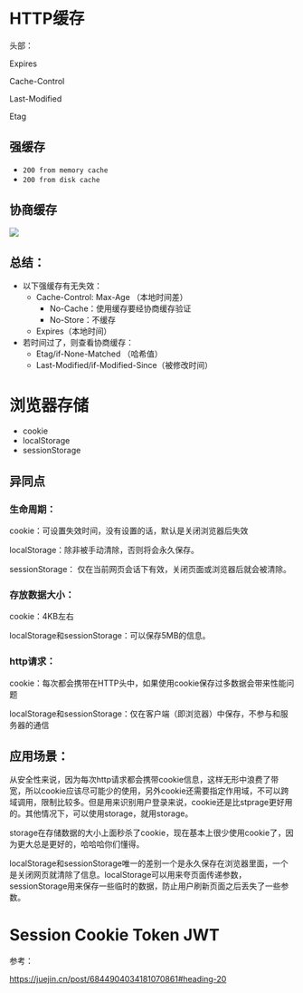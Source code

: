 # HTTP缓存

头部：

Expires

Cache-Control

Last-Modified

Etag

## 强缓存

- `200 from memory cache`
- `200 from disk cache`



## 协商缓存



![](https://user-gold-cdn.xitu.io/2019/5/6/16a8c60fb0ef49f0?imageView2/0/w/1280/h/960/format/webp/ignore-error/1)



## 总结：

- 以下强缓存有无失效：
  - Cache-Control: Max-Age （本地时间差）
    - No-Cache：使用缓存要经协商缓存验证
    - No-Store：不缓存
  - Expires（本地时间）
- 若时间过了，则查看协商缓存：
  - Etag/if-None-Matched （哈希值）
  - Last-Modified/if-Modified-Since（被修改时间）



# 浏览器存储

- cookie
- localStorage
- sessionStorage



## 异同点

### 生命周期：

cookie：可设置失效时间，没有设置的话，默认是关闭浏览器后失效

localStorage：除非被手动清除，否则将会永久保存。

sessionStorage： 仅在当前网页会话下有效，关闭页面或浏览器后就会被清除。

### 存放数据大小：

cookie：4KB左右

localStorage和sessionStorage：可以保存5MB的信息。

### http请求：

cookie：每次都会携带在HTTP头中，如果使用cookie保存过多数据会带来性能问题

localStorage和sessionStorage：仅在客户端（即浏览器）中保存，不参与和服务器的通信

## 应用场景：

从安全性来说，因为每次http请求都会携带cookie信息，这样无形中浪费了带宽，所以cookie应该尽可能少的使用，另外cookie还需要指定作用域，不可以跨域调用，限制比较多。但是用来识别用户登录来说，cookie还是比stprage更好用的。其他情况下，可以使用storage，就用storage。

storage在存储数据的大小上面秒杀了cookie，现在基本上很少使用cookie了，因为更大总是更好的，哈哈哈你们懂得。

localStorage和sessionStorage唯一的差别一个是永久保存在浏览器里面，一个是关闭网页就清除了信息。localStorage可以用来夸页面传递参数，sessionStorage用来保存一些临时的数据，防止用户刷新页面之后丢失了一些参数。



# Session Cookie Token JWT



参考：

https://juejin.cn/post/6844904034181070861#heading-20
